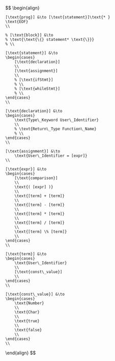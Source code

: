 $$
\begin{align}

    [\text{prog}] &\to [\text{statement}]\text{* }
    \text{EOF}
    \\

    % [\text{block}] &\to
    % \text{\text{\{} statement* \text{\}}}
    % \\

    [\text{statement}] &\to
    \begin{cases}
        [\text{declaration}]
        \\
        [\text{assignment}]
        \\
        % [\text{ifStmt}]
        % \\
        % [\text{whileStmt}]
        % \\
    \end{cases}
    \\

    [\text{declaration}] &\to
    \begin{cases}
        \text{Type\_Keyword User\_Identifier}
        \\
        % \text{Return\_Type Function\_Name}
        % \\
    \end{cases}
    \\

    [\text{assignment}] &\to
        \text{User\_Identifier = [expr]}
    \\

    [\text{expr}] &\to
    \begin{cases}
        [\text{comparison}]
        \\
        \text{( [expr] )}
        \\
        \text{[term] + [term]}
        \\
        \text{[term] - [term]}
        \\
        \text{[term] * [term]}
        \\
        \text{[term] / [term]}
        \\
        \text{[term] \% [term]}
        \\
    \end{cases}
    \\

    [\text{term}] &\to
    \begin{cases}
        \text{User\_Identifier}
        \\
        [\text{const\_value}]
        \\
    \end{cases}
    \\

    [\text{const\_value}] &\to
    \begin{cases}
        \text{Number}
        \\
        \text{Char}
        \\
        \text{true}
        \\
        \text{false}
        \\
    \end{cases}
    \\

    
\end{align}
$$